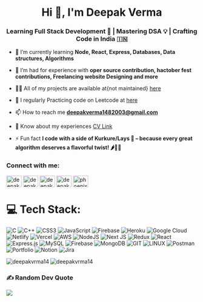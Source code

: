 <h1 align="center">Hi 👋, I'm Deepak Verma</h1>
<h3 align="center">Learning Full Stack Development 🚀 | Mastering DSA 💡 | Crafting Code in India 🇮🇳</h3>

- 🌱 I’m currently learning **Node, React, Express, Databases, Data structures, Algorithms**

- 🤝 I’m had for experience with **oper source contribution, hactober fest contributions, Freelancing website Designing and more**

- 👨‍💻 All of my projects are available at{not maintained} [here](deepakverma.netlify.app/)

- 📝 I regularly Practicing code on Leetcode at [here](https://leetcode.com/DeepakVrma)

- 📫 How to reach me **deepakverma1482003@gmail.com**

- 📄 Know about my experiences [CV Link](https://drive.google.com/file/d/10xbUMU8AYmlu_321nSNa3JEE9HhHVAcN/view?usp=sharing)

- ⚡ Fun fact **I code with a side of Kurkure/Lays 🍪 – because every great algorithm deserves a flavorful twist! 🌶️👨‍💻**

<h3 align="left">Connect with me:</h3>
<p align="left">
<a href="https://twitter.com/deepakvrma14" target="blank"><img align="center" src="https://raw.githubusercontent.com/rahuldkjain/github-profile-readme-generator/master/src/images/icons/Social/twitter.svg" alt="deepakvrma14" height="30" width="40" /></a>
<a href="https://linkedin.com/in/deepakvrma14" target="blank"><img align="center" src="https://raw.githubusercontent.com/rahuldkjain/github-profile-readme-generator/master/src/images/icons/Social/linked-in-alt.svg" alt="deepakvrma14" height="30" width="40" /></a>
<a href="https://instagram.com/deepak_vrma13" target="blank"><img align="center" src="https://raw.githubusercontent.com/rahuldkjain/github-profile-readme-generator/master/src/images/icons/Social/instagram.svg" alt="deepak_vrma13" height="30" width="40" /></a>
<a href="https://www.hackerrank.com/deepakverma14821" target="blank"><img align="center" src="https://raw.githubusercontent.com/rahuldkjain/github-profile-readme-generator/master/src/images/icons/Social/hackerrank.svg" alt="deepakverma14821" height="30" width="40" /></a>
<a href="https://www.leetcode.com/deepakvrma" target="blank"><img align="center" src="https://raw.githubusercontent.com/rahuldkjain/github-profile-readme-generator/master/src/images/icons/Social/leet-code.svg" alt="phoenixblade" height="30" width="40" /></a>
</p>

# 💻 Tech Stack:
![C](https://img.shields.io/badge/c-%2300599C.svg?style=for-the-badge&logo=c&logoColor=white) ![C++](https://img.shields.io/badge/c++-%2300599C.svg?style=for-the-badge&logo=c%2B%2B&logoColor=white) ![CSS3](https://img.shields.io/badge/css3-%231572B6.svg?style=for-the-badge&logo=css3&logoColor=white) ![JavaScript](https://img.shields.io/badge/javascript-%23323330.svg?style=for-the-badge&logo=javascript&logoColor=%23F7DF1E) ![Firebase](https://img.shields.io/badge/firebase-%23039BE5.svg?style=for-the-badge&logo=firebase) ![Heroku](https://img.shields.io/badge/heroku-%23430098.svg?style=for-the-badge&logo=heroku&logoColor=white) ![Google Cloud](https://img.shields.io/badge/GoogleCloud-%234285F4.svg?style=for-the-badge&logo=google-cloud&logoColor=white) ![Netlify](https://img.shields.io/badge/netlify-%23000000.svg?style=for-the-badge&logo=netlify&logoColor=#00C7B7) ![Vercel](https://img.shields.io/badge/vercel-%23000000.svg?style=for-the-badge&logo=vercel&logoColor=white) ![AWS](https://img.shields.io/badge/AWS-%23FF9900.svg?style=for-the-badge&logo=amazon-aws&logoColor=white) ![NodeJS](https://img.shields.io/badge/node.js-6DA55F?style=for-the-badge&logo=node.js&logoColor=white) ![Next JS](https://img.shields.io/badge/Next-black?style=for-the-badge&logo=next.js&logoColor=white) ![Redux](https://img.shields.io/badge/redux-%23593d88.svg?style=for-the-badge&logo=redux&logoColor=white) ![React](https://img.shields.io/badge/react-%2320232a.svg?style=for-the-badge&logo=react&logoColor=%2361DAFB) ![Express.js](https://img.shields.io/badge/express.js-%23404d59.svg?style=for-the-badge&logo=express&logoColor=%2361DAFB) ![MySQL](https://img.shields.io/badge/mysql-%2300000f.svg?style=for-the-badge&logo=mysql&logoColor=white) ![Firebase](https://img.shields.io/badge/Firebase-039BE5?style=for-the-badge&logo=Firebase&logoColor=white) ![MongoDB](https://img.shields.io/badge/MongoDB-%234ea94b.svg?style=for-the-badge&logo=mongodb&logoColor=white) ![GIT](https://img.shields.io/badge/Git-fc6d26?style=for-the-badge&logo=git&logoColor=white) ![LINUX](https://img.shields.io/badge/Linux-FCC624?style=for-the-badge&logo=linux&logoColor=black) ![Postman](https://img.shields.io/badge/Postman-FF6C37?style=for-the-badge&logo=postman&logoColor=white) ![Portfolio](https://img.shields.io/badge/Portfolio-%23000000.svg?style=for-the-badge&logo=firefox&logoColor=#FF7139) ![Notion](https://img.shields.io/badge/Notion-%23000000.svg?style=for-the-badge&logo=notion&logoColor=white) ![Jira](https://img.shields.io/badge/jira-%230A0FFF.svg?style=for-the-badge&logo=jira&logoColor=white)

<p align="left">
</p>

<p><img align="left" src="https://github-readme-stats.vercel.app/api/top-langs?username=deepakvrma14&show_icons=true&theme=dark&locale=en&layout=compact" alt="deepakvrma14" /></p>


<p><img align="center" src="https://github-readme-streak-stats.herokuapp.com/?user=deepakvrma14&theme=dark" alt="deepakvrma14" /></p>

### ✍️ Random Dev Quote
![](https://quotes-github-readme.vercel.app/api?type=horizontal&theme=radical)
